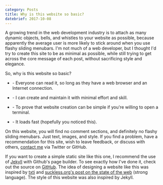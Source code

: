 ```yaml
---
category: Posts
title: Why is this website so basic?
datebrief: 2017-10-08
---
```


A growing trend in the web development industry is to attach as many dynamic
objects, bells, and whistles to your website as possible, because apparently
the average user is more likely to stick around when you use flashy sliding
menubars. I'm not much of a web developer, but I thought I'd try to create this
site to be as minimal as possible, while still trying to get across the
core message of each post, without sacrificing style and elegance.

So, why is this website so basic?

* \- Everyone can read it, so long as they have a web browser and an Internet
connection.

* \- I can create and maintain it with minimal effort and skill.

* \- To prove that website creation can be simple if you're willing to open a
terminal.

* \- It loads fast (hopefully you noticed this).

On this website, you will find no comment sections, and definitely no flashy
sliding menubars. Just text, images, and style. If you find a problem, have a
recommendation for this site, wish to leave feedback, or discuss with others,
[contact me](./contact.html) via Twitter or GitHub.

If you want to create a simple static site like this one, I recommend the use
of [Jekyll](https://jekyllrb.com/) with Github's page builder. To see exactly
how I've done it, check out the source on
[GitHub](https://github.com/mvousden/personal-site). The idea of designing a
website like this was inspired by [txti](http://txti.es) and [suckless.org's
post on the state of the web](http://suckless.org/sucks/web) (strong
language). The style of this website was also inspired by Jekyll.
